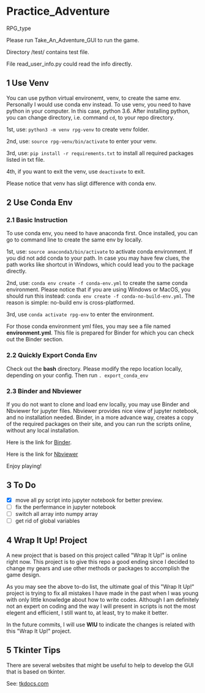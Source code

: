 # Practice_Adventure
RPG_type

Please run Take_An_Adventure_GUI to run the game.

Directory /test/ contains test file.

File read_user_info.py could read the info directly.

## 1 Use Venv

You can use python virtual environemt, venv, to create the same env.
Personally I would use conda env instead.
To use venv, you need to have python in your computer.
In this case, python 3.6.
After installing python, you can change directory, i.e. command 
`cd`, to your repo directory.

1st, use: `python3 -m venv rpg-venv` to create venv folder.

2nd, use: `source rpg-venv/bin/activate` to enter your venv.

3rd, use: `pip install -r requirements.txt` to install all required 
packages listed in txt file.

4th, if you want to exit the venv, use `deactivate` to exit.

Please notice that venv has sligt difference with conda env.

## 2 Use Conda Env

### 2.1 Basic Instruction

To use conda env, you need to have anaconda first.
Once installed, you can go to command line to create the same env by locally.

1st, use: `source anaconda3/bin/activate` to activate conda environment.
If you did not add conda to your path.
In case you may have few clues, the path works like shortcut in Windows, 
which could lead you to the package directly.

2nd, use: `conda env create -f conda-env.yml` to create the same conda 
environment.
Please notice that if you are using Windows or MacOS, you should run 
this instead: 
`conda env create -f conda-no-build-env.yml`.
The reason is simple: no-build env is cross-platformed.

3rd, use `conda activate rpg-env` to enter the environment.

For those conda environment yml files, you may see a file named 
**environment.yml**.
This file is prepared for Binder for which you can check out the Binder 
section.

### 2.2 Quickly Export Conda Env

Check out the **bash** directory. 
Please modify the repo location locally, depending on your config.
Then run `. export_conda_env`

### 2.3 Binder and Nbviewer

If you do not want to clone and load env locally, you may use Binder 
and Nbviewer for jupyter files.
Nbviewer provides nice view of jupyter notebook, and no installation needed.
Binder, in a more advance way, creates a copy of the required packages 
on their site, and you can run the scripts online, without any local 
installation.

Here is the link for 
[Binder](https://mybinder.org/v2/gh/Chao8219/practice-adventure/master).

Here is the link for 
[Nbviewer](https://nbviewer.jupyter.org/github/Chao8219/practice-adventure/tree/master/)

Enjoy playing!

## 3 To Do

- [x] move all py script into jupyter notebook for better preview.
- [ ] fix the perfermance in jupyter notebook
- [ ] switch all array into numpy array
- [ ] get rid of global variables

## 4 Wrap It Up! Project

A new project that is based on this project called "Wrap It Up!" is online 
right now. 
This project is to give this repo a good ending since I decided to change 
my gears and use other methods or packages to accomplish the game design.

As you may see the above to-do list, the ultimate goal of this "Wrap It Up!" 
project is trying to fix all mistakes I have made in the past when I was 
young with only little knowledge about how to write codes.
Although I am definitely not an expert on coding and the way I will 
present in scripts is not the most elegent and efficient, I still want to, 
at least, try to make it better.

In the future commits, I will use **WIU** to indicate the changes is 
related with this "Wrap It Up!" project.

## 5 Tkinter Tips

There are several websites that might be useful to help to develop the GUI 
that is based on tkinter.

See:
[tkdocs.com](https://tkdocs.com/index.html)
